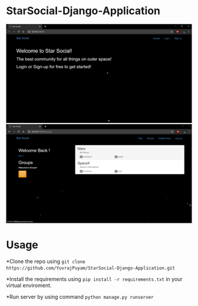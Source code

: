 # StarSocial-Django-Application

![](readImages/Capture.PNG)
![](readImages/groups.PNG)

# Usage
*Clone the repo using ```git clone https://github.com/YuvrajPuyam/StarSocial-Django-Application.git```

*Install the requirements using ```pip install -r requirements.txt``` in your virtual enviroment.

*Run server by using command ```python manage.py runserver```


